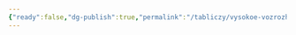 ```yaml
---
{"ready":false,"dg-publish":true,"permalink":"/tabliczy/vysokoe-vozrozhdenie/bitva-kentavrov/","dgPassFrontmatter":true}
---
```




